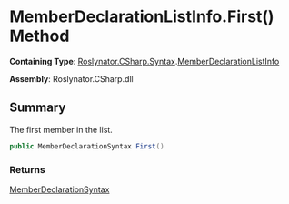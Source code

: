 # MemberDeclarationListInfo\.First\(\) Method

**Containing Type**: [Roslynator.CSharp.Syntax](../../README.md)\.[MemberDeclarationListInfo](../README.md)

**Assembly**: Roslynator\.CSharp\.dll

## Summary

The first member in the list\.

```csharp
public MemberDeclarationSyntax First()
```

### Returns

[MemberDeclarationSyntax](https://docs.microsoft.com/en-us/dotnet/api/microsoft.codeanalysis.csharp.syntax.memberdeclarationsyntax)

